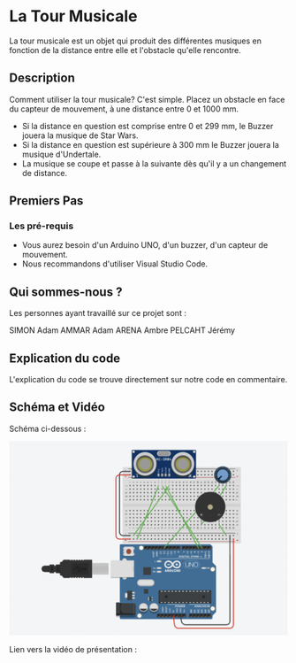 # La Tour Musicale

La tour musicale est un objet qui produit des différentes musiques en fonction de la distance entre elle et l'obstacle qu'elle rencontre.

## Description

Comment utiliser la tour musicale? C'est simple. Placez un obstacle en face du capteur de mouvement, à une distance entre 0 et 1000 mm. 

- Si la distance en question est comprise entre 0 et 299 mm, le Buzzer jouera la musique de Star Wars.
- Si la distance en question est supérieure à 300 mm le Buzzer jouera la musique d'Undertale.
- La musique se coupe et passe à la suivante dès qu'il y a un changement de distance.


## Premiers Pas

### Les pré-requis

* Vous aurez besoin d'un Arduino UNO, d'un buzzer, d'un capteur de mouvement.
* Nous recommandons d'utiliser Visual Studio Code.


## Qui sommes-nous ?

Les personnes ayant travaillé sur ce projet sont : 

SIMON Adam
AMMAR Adam
ARENA Ambre
PELCAHT Jérémy

## Explication du code

L'explication du code se trouve directement sur notre code en commentaire.

## Schéma et Vidéo

Schéma ci-dessous : 

![alt text](/Images/schema.png)


Lien vers la vidéo de présentation : 